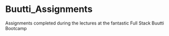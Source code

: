 # Buutti_Assignments

Assignments completed during the lectures at the fantastic Full Stack Buutti Bootcamp
